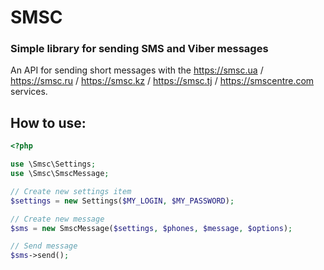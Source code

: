 # SMSC

### Simple library for sending SMS and Viber messages

An API for sending short messages with the https://smsc.ua / https://smsc.ru / https://smsc.kz / https://smsc.tj / https://smscentre.com services.

## How to use:

```php
<?php

use \Smsc\Settings;
use \Smsc\SmscMessage;

// Create new settings item
$settings = new Settings($MY_LOGIN, $MY_PASSWORD);

// Create new message
$sms = new SmscMessage($settings, $phones, $message, $options);

// Send message
$sms->send();
```
